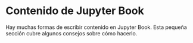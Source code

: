 Contenido de Jupyter Book
=======================

Hay muchas formas de escribir contenido en Jupyter Book. Esta pequeña sección
cubre algunos consejos sobre cómo hacerlo. 

